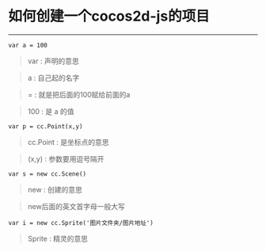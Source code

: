 # 如何创建一个cocos2d-js的项目

----------
	var a = 100
> var : 声明的意思

> a   : 自己起的名字

> =   : 就是把后面的100赋给前面的a

> 100 : 是 a 的值

	var p = cc.Point(x,y)
> cc.Point : 是坐标点的意思

> (x,y) : 参数要用逗号隔开

	var s = new cc.Scene()
> new : 创建的意思

> new后面的英文首字母一般大写

	var i = new cc.Sprite('图片文件夹/图片地址')
> Sprite : 精灵的意思
	